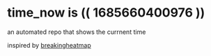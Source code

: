 # time_now is (( 1685660400976 ))

an automated repo that shows the currnent time

inspired by [breakingheatmap](https://github.com/breakingheatmap/breakingheatmap)